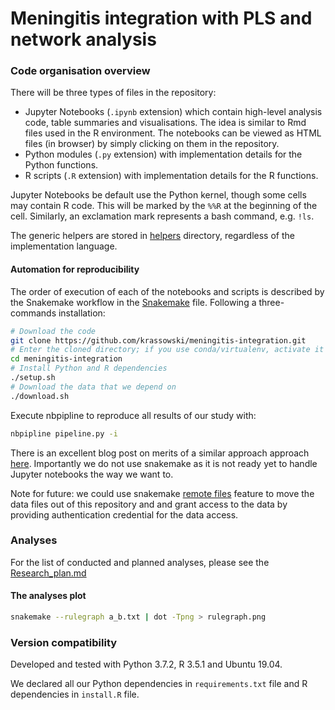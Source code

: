 # Meningitis integration with PLS and network analysis

### Code organisation overview

There will be three types of files in the repository:
 - Jupyter Notebooks (`.ipynb` extension) which contain high-level analysis code, table summaries and visualisations.
  The idea is similar to Rmd files used in the R environment.
  The notebooks can be viewed as HTML files (in browser) by simply clicking on them in the repository.
 - Python modules (`.py` extension) with implementation details for the Python functions.
 - R scripts (`.R` extension) with implementation details for the R functions.

Jupyter Notebooks be default use the Python kernel, though some cells may contain R code.
This will be marked by the `%%R` at the beginning of the cell.
Similarly, an exclamation mark represents a bash command, e.g. `!ls`.

The generic helpers are stored in [helpers](helpers) directory, regardless of the implementation language.


#### Automation for reproducibility

The order of execution of each of the notebooks and scripts is described by the Snakemake workflow in the [Snakemake](Snakemake) file.
Following a three-commands installation:

```bash
# Download the code
git clone https://github.com/krassowski/meningitis-integration.git
# Enter the cloned directory; if you use conda/virtualenv, activate it now
cd meningitis-integration
# Install Python and R dependencies
./setup.sh
# Download the data that we depend on
./download.sh
```

Execute nbpipline to reproduce all results of our study with:

```bash
nbpipline pipeline.py -i
```

There is an excellent blog post on merits of a similar approach approach [here](http://ivory.idyll.org/blog/2018-repeatability-in-practice.html). Importantly we do not use snakemake as it is not ready yet to handle Jupyter notebooks the way we want to. 

Note for future: we could use snakemake [remote files](https://snakemake.readthedocs.io/en/stable/snakefiles/remote_files.html) feature to move the data files out of this repository and and grant access to the data by providing authentication credential for the data access. 

### Analyses

For the list of conducted and planned analyses, please see the [Research_plan.md](Research_plan.md)

#### The analyses plot

```bash
snakemake --rulegraph a_b.txt | dot -Tpng > rulegraph.png
```

### Version compatibility

Developed and tested with Python 3.7.2, R 3.5.1 and Ubuntu 19.04.

We declared all our Python dependencies in `requirements.txt` file and R dependencies in `install.R` file.
